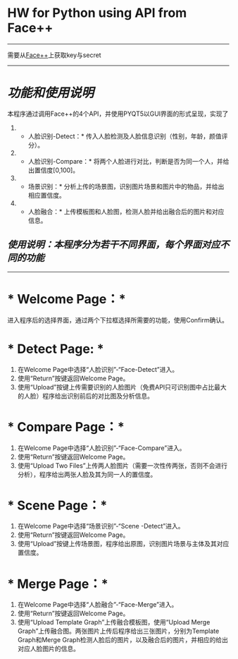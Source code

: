 # HW for Python using API from Face++
***
需要从[Face++](https://console.faceplusplus.com.cn/documents/)上获取key与secret
***
# *功能和使用说明*
本程序通过调用Face++的4个API，并使用PYQT5以GUI界面的形式呈现，实现了
1. * 人脸识别-Detect：*
  传入人脸检测及人脸信息识别（性别，年龄，颜值评分）。
2. * 人脸识别-Compare：*
  将两个人脸进行对比，判断是否为同一个人，并给出置信度[0,100]。
3. * 场景识别：*
  分析上传的场景图，识别图片场景和图片中的物品，并给出相应置信度。
4. * 人脸融合：*
  上传模板图和人脸图，检测人脸并给出融合后的图片和对应信息。

## *使用说明：本程序分为若干不同界面，每个界面对应不同的功能*
***
# * Welcome Page：*
进入程序后的选择界面，通过两个下拉框选择所需要的功能，使用Confirm确认。

# * Detect Page: *
1. 在Welcome Page中选择“人脸识别”-“Face-Detect”进入。
2. 使用“Return”按键返回Welcome Page。
3. 使用“Upload”按键上传需要识别的人脸图片（免费API只可识别图中占比最大的人脸）程序给出识别前后的对比图及分析信息。

# * Compare Page：*
1. 在Welcome Page中选择“人脸识别”-“Face-Compare”进入。
2. 使用“Return”按键返回Welcome Page。
3. 使用“Upload Two Files”上传两人脸图片（需要一次性传两张，否则不会进行分析），程序给出两张人脸及其为同一人的置信度。

# * Scene Page：*
1. 在Welcome Page中选择“场景识别”-“Scene -Detect”进入。
2. 使用“Return”按键返回Welcome Page。
3. 使用“Upload”按键上传场景图，程序给出原图，识别图片场景与主体及其对应置信度。

# * Merge Page：*
1. 在Welcome Page中选择“人脸融合”-“Face-Merge”进入。
2. 使用“Return”按键返回Welcome Page。
3. 使用“Upload Template Graph”上传融合模板图，使用“Upload Merge Graph”上传融合图。两张图片上传后程序给出三张图片，分别为Template Graph和Merge Graph检测人脸后的图片，以及融合后的图片，并相应的给出对应人脸图片的信息。

